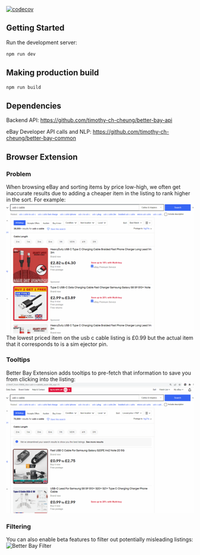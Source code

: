 [![codecov](https://codecov.io/gh/timothy-ch-cheung/better-bay-extension/branch/main/graph/badge.svg?token=82BFJZ9UZ4)](https://codecov.io/gh/timothy-ch-cheung/better-bay-extension)

## Getting Started

Run the development server:

```bash
npm run dev
```

## Making production build
```bash
npm run build
```

## Dependencies
Backend API: https://github.com/timothy-ch-cheung/better-bay-api

eBay Developer API calls and NLP: https://github.com/timothy-ch-cheung/better-bay-common

## Browser Extension
### Problem
When browsing eBay and sorting items by price low-high, we often get inaccurate results due to adding a cheaper item in the listing to rank higher in the sort. For example: 
![Issue Description](./docs/issue.gif)
The lowest priced item on the usb c cable listing is £0.99 but the actual item that it corresponds to is a sim ejector pin.

### Tooltips
Better Bay Extension adds tooltips to pre-fetch that information to save you from clicking into the listing:
![Better Bay Tooltip](./docs/tooltip.gif)

### Filtering
You can also enable beta features to filter out potentially misleading listings:
![Better Bay Filter](./docs/filter.gif)
